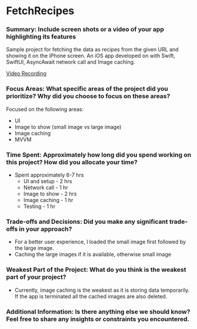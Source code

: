 # FetchRecipes

### Summary: Include screen shots or a video of your app highlighting its features
Sample project for fetching the data as recipes from the given URL and showing it on the iPhone screen.
An iOS app developed on with Swift, SwiftUI, AsyncAwait network call and Image caching.

[Video Recording](https://drive.google.com/file/d/1JnsCnW9Gd6CTqgR0c9J5DWqVxEbuTKm6/view?usp=sharing)

### Focus Areas: What specific areas of the project did you prioritize? Why did you choose to focus on these areas?
Focused on the following areas:
- UI
- Image to show (small image vs large image)
- Image caching
- MVVM

### Time Spent: Approximately how long did you spend working on this project? How did you allocate your time?
- Spent approximately 6-7 hrs
  - UI and setup - 2 hrs
  - Network call - 1 hr
  - Image to show - 2 hrs
  - Image caching - 1 hr
  - Testing - 1 hr

### Trade-offs and Decisions: Did you make any significant trade-offs in your approach?
- For a better user experience, I loaded the small image first followed by the large image.
- Caching the large images if it is available, otherwise small image

### Weakest Part of the Project: What do you think is the weakest part of your project?
- Currently, image caching is the weakest as it is storing data temporarily. If the app is terminated all the cached images are also deleted.

### Additional Information: Is there anything else we should know? Feel free to share any insights or constraints you encountered.
